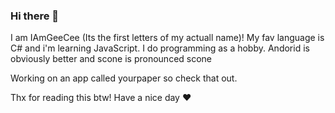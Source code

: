 ### Hi there 👋

I am IAmGeeCee (Its the first letters of my actuall name)! My fav language is C# and i'm learning JavaScript. I do programming as a hobby. Andorid is obviously better and scone is pronounced scone

Working on an app called yourpaper so check that out.

Thx for reading this btw! Have a nice day ❤
